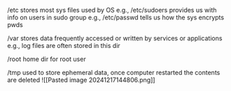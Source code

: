 /etc 
	stores most sys files used by OS
	e.g., /etc/sudoers provides us with info on users in sudo group
	e.g., /etc/passwd tells us how the sys encrypts pwds

/var 
	stores data frequently accessed or written by services or applications 
	e.g., log files are often stored in this dir 

/root
	home dir for root user 

/tmp 
	used to store ephemeral data, once computer restarted the contents are deleted 
![[Pasted image 20241217144806.png]]


